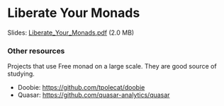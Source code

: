 # Liberate Your Monads

Slides: [Liberate_Your_Monads.pdf](Liberate_Your_Monads.pdf) (2.0 MB)

### Other resources

Projects that use Free monad on a large scale. They are good source of studying.

 * Doobie: https://github.com/tpolecat/doobie
 * Quasar: https://github.com/quasar-analytics/quasar
